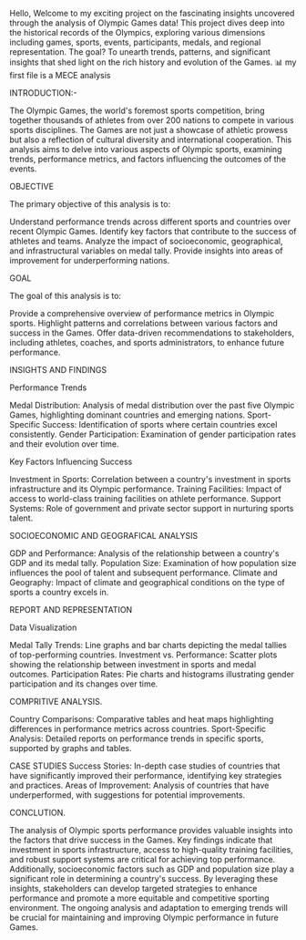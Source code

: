 Hello, Welcome to my exciting project on the fascinating insights uncovered through the analysis of Olympic Games data! This project dives deep into the historical records of the Olympics, exploring various dimensions including games, sports, events, participants, medals, and regional representation. The goal? To unearth trends, patterns, and significant insights that shed light on the rich history and evolution of the Games. 📊
my first file is a MECE analysis 

INTRODUCTION:-

The Olympic Games, the world's foremost sports competition, bring together thousands of athletes from over 200 nations to compete in various sports disciplines. The Games are not just a showcase of athletic prowess but also a reflection of cultural diversity and international cooperation. This analysis aims to delve into various aspects of Olympic sports, examining trends, performance metrics, and factors influencing the outcomes of the events.

OBJECTIVE

The primary objective of this analysis is to:

 Understand performance trends across different sports and countries over recent Olympic Games.
 Identify key factors that contribute to the success of athletes and teams.
Analyze the impact of socioeconomic, geographical, and infrastructural variables on medal tally.
Provide insights into areas of improvement for underperforming nations.

GOAL

The goal of this analysis is to:

Provide a comprehensive overview of performance metrics in Olympic sports.
Highlight patterns and correlations between various factors and success in the Games.
Offer data-driven recommendations to stakeholders, including athletes, coaches, and sports administrators, to enhance future performance.

INSIGHTS AND FINDINGS 

Performance Trends

Medal Distribution: Analysis of medal distribution over the past five Olympic Games, highlighting dominant countries and emerging nations.
Sport-Specific Success: Identification of sports where certain countries excel consistently.
Gender Participation: Examination of gender participation rates and their evolution over time.

Key Factors Influencing Success

Investment in Sports: Correlation between a country's investment in sports infrastructure and its Olympic performance.
Training Facilities: Impact of access to world-class training facilities on athlete performance.
Support Systems: Role of government and private sector support in nurturing sports talent.

SOCIOECONOMIC AND GEOGRAFICAL ANALYSIS

GDP and Performance: Analysis of the relationship between a country's GDP and its medal tally.
Population Size: Examination of how population size influences the pool of talent and subsequent performance.
Climate and Geography: Impact of climate and geographical conditions on the type of sports a country excels in.

REPORT AND REPRESENTATION 

Data Visualization

Medal Tally Trends: Line graphs and bar charts depicting the medal tallies of top-performing countries.
Investment vs. Performance: Scatter plots showing the relationship between investment in sports and medal outcomes.
Participation Rates: Pie charts and histograms illustrating gender participation and its changes over time.

COMPRITIVE ANALYSIS.

Country Comparisons: Comparative tables and heat maps highlighting differences in performance metrics across countries.
Sport-Specific Analysis: Detailed reports on performance trends in specific sports, supported by graphs and tables.

CASE STUDIES
Success Stories: In-depth case studies of countries that have significantly improved their performance, identifying key strategies and practices.
Areas of Improvement: Analysis of countries that have underperformed, with suggestions for potential improvements.

CONCLUTION.

The analysis of Olympic sports performance provides valuable insights into the factors that drive success in the Games. Key findings indicate that investment in sports infrastructure, access to high-quality training facilities, and robust support systems are critical for achieving top performance. Additionally, socioeconomic factors such as GDP and population size play a significant role in determining a country's success. By leveraging these insights, stakeholders can develop targeted strategies to enhance performance and promote a more equitable and competitive sporting environment. The ongoing analysis and adaptation to emerging trends will be crucial for maintaining and improving Olympic performance in future Games.




